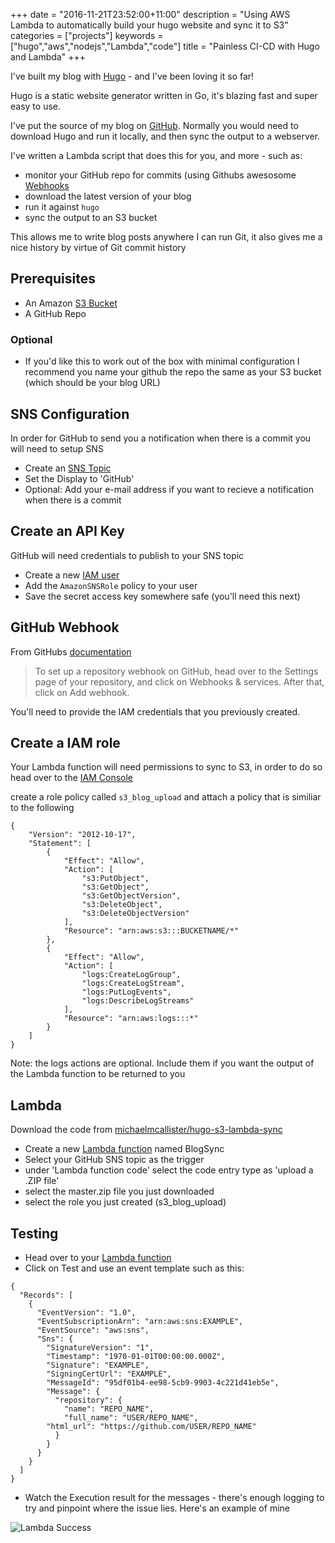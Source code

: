 +++
date = "2016-11-21T23:52:00+11:00"
description = "Using AWS Lambda to automatically build your hugo website and sync it to S3"
categories = ["projects"]
keywords = ["hugo","aws","nodejs","Lambda","code"]
title = "Painless CI-CD with Hugo and Lambda"
+++

I've built my blog with [Hugo](https://gohugo.io/) - and I've been loving it so far!

Hugo is a static website generator written in Go, it's blazing fast and super easy to use.

I've put the source of my blog on [GitHub](https://github.com/michaelmcallister/blog.skunkw0rks.io). Normally you would need to download Hugo and run it locally, and then sync the output to a webserver.

I've written a Lambda script that does this for you, and more - such as:

* monitor your GitHub repo for commits (using Githubs awesosome [Webhooks](https://developer.github.com/webhooks/)
* download the latest version of your blog
* run it against ```hugo```
* sync the output to an S3 bucket

This allows me to write blog posts anywhere I can run Git, it also gives me a nice history by virtue of Git commit history

## Prerequisites 
* An Amazon [S3 Bucket](https://aws.amazon.com/documentation/s3/)
* A GitHub Repo

### Optional
* If you'd like this to work out of the box with minimal configuration I recommend you name your github the repo the same as your S3 bucket (which should be your blog URL)

## SNS Configuration

In order for GitHub to send you a notification when there is a commit you will need to setup SNS

* Create an [SNS Topic](https://console.aws.amazon.com/sns/v2/home?region=us-east-1#/home)
* Set the Display to 'GitHub'
* Optional: Add your e-mail address if you want to recieve a notification when there is a commit

## Create an API Key

GitHub will need credentials to publish to your SNS topic

* Create a new [IAM user](https://console.aws.amazon.com/iam/home?region=us-east-1#/users) 
* Add the ```AmazonSNSRole``` policy to your user
* Save the secret access key somewhere safe (you'll need this next)

## GitHub Webhook

From GitHubs [documentation](https://developer.github.com/webhooks/creating/)

>  To set up a repository webhook on GitHub, head over to the Settings page of your repository, and click on Webhooks & services. After that, click on Add webhook.

You'll need to provide the IAM credentials that you previously created.

## Create a IAM role

Your Lambda function will need permissions to sync to S3, in order to do so head over to the [IAM Console](https://console.aws.amazon.com/iam/home?region=us-east-1#/roles) 

create a role policy called ```s3_blog_upload``` and attach a policy that is similiar to the following

```
{
    "Version": "2012-10-17",
    "Statement": [
        {
            "Effect": "Allow",
            "Action": [
                "s3:PutObject",
                "s3:GetObject",
                "s3:GetObjectVersion",
                "s3:DeleteObject",
                "s3:DeleteObjectVersion"
            ],
            "Resource": "arn:aws:s3:::BUCKETNAME/*"
        },
        {
            "Effect": "Allow",
            "Action": [
                "logs:CreateLogGroup",
                "logs:CreateLogStream",
                "logs:PutLogEvents",
                "logs:DescribeLogStreams"
            ],
            "Resource": "arn:aws:logs:::*"
        }
    ]
}
```

Note: the logs actions are optional. Include them if you want the output of the Lambda function to be returned to you


## Lambda

Download the code from [michaelmcallister/hugo-s3-lambda-sync](https://github.com/michaelmcallister/hugo-s3-lambda-sync)

* Create a new [Lambda function](https://console.aws.amazon.com/lambda/home?region=us-east-1#/create/select-blueprint) named BlogSync
* Select your GitHub SNS topic as the trigger
* under 'Lambda function code' select the code entry type as 'upload a .ZIP file'
* select the master.zip file you just downloaded
* select the role you just created (s3_blog_upload)

## Testing

* Head over to your [Lambda function](https://console.aws.amazon.com/lambda/home?region=us-east-1#/functions/BlogSync?tab=code)
* Click on Test and use an event template such as this:

```
{
  "Records": [
    {
      "EventVersion": "1.0",
      "EventSubscriptionArn": "arn:aws:sns:EXAMPLE",
      "EventSource": "aws:sns",
      "Sns": {
        "SignatureVersion": "1",
        "Timestamp": "1970-01-01T00:00:00.000Z",
        "Signature": "EXAMPLE",
        "SigningCertUrl": "EXAMPLE",
        "MessageId": "95df01b4-ee98-5cb9-9903-4c221d41eb5e",
        "Message": {
          "repository": {
            "name": "REPO_NAME",
            "full_name": "USER/REPO_NAME",
	    "html_url": "https://github.com/USER/REPO_NAME"
          }
        }
      }
    }
  ]
}
```

* Watch the Execution result for the messages - there's enough logging to try and pinpoint where the issue lies. Here's an example of mine

![Lambda Success](https://blog.skunkw0rks.io/images/lambda_output.png) 
